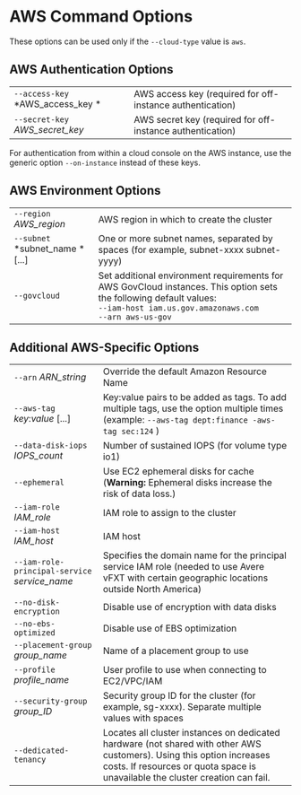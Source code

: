 # AWS Command Options

These options can be used only if the `--cloud-type` value is `aws`. 

## AWS Authentication Options 

| | |
| ---------- | ------------------ |
| `--access-key` *AWS_access_key *| AWS access key (required for off-instance authentication) |
| `--secret-key` *AWS_secret_key* | AWS secret key (required for off-instance authentication) |

For authentication from within a cloud console on the AWS instance, use the generic option `--on-instance` instead of these keys.  

## AWS Environment Options

| | |
| ---------- | ------------------ |
| `--region` *AWS_region* | AWS region in which to create the cluster |
| `--subnet` *subnet_name *[...] | One or more subnet names, separated by spaces (for example, subnet-xxxx subnet-yyyy) |
| `--govcloud` | Set additional environment requirements for AWS GovCloud instances. This option sets the following default values: <br/> `--iam-host iam.us.gov.amazonaws.com` <br/> `--arn aws-us-gov` |

## Additional AWS-Specific Options

| | |
| ---------- | ------------------ |
| `--arn` *ARN_string* | Override the default Amazon Resource Name  |
| `--aws-tag` *key*:*value* [...] | Key:value pairs to be added as tags. To add multiple tags, use the option multiple times (example: `--aws-tag dept:finance -aws-tag sec:124` ) |
| `--data-disk-iops` *IOPS_count* | Number of sustained IOPS (for volume type io1) |
| `--ephemeral` | Use EC2 ephemeral disks for cache (**Warning:** Ephemeral disks increase the risk of data loss.) |
| `--iam-role` *IAM_role* | IAM role to assign to the cluster |
| `--iam-host` *IAM_host* | IAM host |
| `--iam-role-principal-service` *service_name* | Specifies the domain name for the principal service IAM role (needed to use Avere vFXT with certain geographic locations outside North America) |
| `--no-disk-encryption` | Disable use of encryption with data disks |
| `--no-ebs-optimized`  | Disable use of EBS optimization |
| `--placement-group` *group_name* | Name of a placement group to use |
| `--profile` *profile_name* | User profile to use when connecting to EC2/VPC/IAM |
 `--security-group` *group_ID* | Security group ID for the cluster (for example, sg-xxxx). Separate multiple values with spaces |
| `--dedicated-tenancy`  | Locates all cluster instances on dedicated hardware (not shared with other AWS customers). Using this option increases costs. If resources or quota space is unavailable the cluster creation can fail.  |

